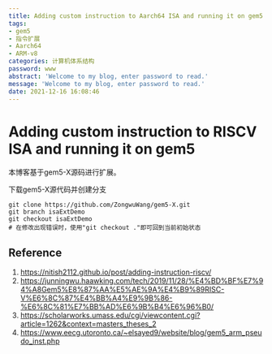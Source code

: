 ```yaml
---
title: Adding custom instruction to Aarch64 ISA and running it on gem5
tags:
- gem5
- 指令扩展
- Aarch64
- ARM-v8
categories: 计算机体系结构
password: www
abstract: 'Welcome to my blog, enter password to read.'
message: 'Welcome to my blog, enter password to read.'
date: 2021-12-16 16:08:46
---
```


# Adding custom instruction to RISCV ISA and running it on gem5

本博客基于gem5-X源码进行扩展。

下载gem5-X源代码并创建分支
```shell
git clone https://github.com/ZongwuWang/gem5-X.git
git branch isaExtDemo
git checkout isaExtDemo
# 在修改出现错误时，使用"git checkout ."即可回到当前初始状态
```

## Reference

1. https://nitish2112.github.io/post/adding-instruction-riscv/
2. https://junningwu.haawking.com/tech/2019/11/28/%E4%BD%BF%E7%94%A8Gem5%E8%87%AA%E5%AE%9A%E4%B9%89RISC-V%E6%8C%87%E4%BB%A4%E9%9B%86-%E6%8C%81%E7%BB%AD%E6%9B%B4%E6%96%B0/
3. https://scholarworks.umass.edu/cgi/viewcontent.cgi?article=1262&context=masters_theses_2
4. https://www.eecg.utoronto.ca/~elsayed9/website/blog/gem5_arm_pseudo_inst.php
